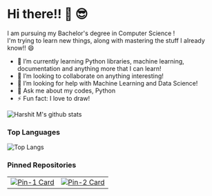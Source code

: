<!--
**djharshit/djharshit** is a ✨ _special_ ✨ repository because its `README.md` appears on your GitHub profile.

Here are some ideas to get you started:

- 🔭 I’m currently working on ...
- 🌱 I’m currently learning ...
- 👯 I’m looking to collaborate on ...
- 🤔 I’m looking for help with ...
- 💬 Ask me about ...
- 📫 How to reach me: ...
- 😄 Pronouns: ...
- ⚡ Fun fact: ...
-->

# Hi there!! 👋 😎

I am pursuing my Bachelor's degree in Computer Science ! <br>
I'm trying to learn new things, along with mastering the stuff I already know!! 😄

- 🌱 I’m currently learning Python libraries, machine learning, documentation and anything more that I can learn!
- 👯 I’m looking to collaborate on anything interesting!
- 🤔 I’m looking for help with Machine Learning and Data Science!
- 💬 Ask me about my codes, Python
- ⚡ Fun fact: I love to draw!


![Harshit M's github stats](https://github-readme-stats.vercel.app/api?username=djharshit&show_icons=true&theme=highcontrast&include_all_commits=true)

### Top Languages
![Top Langs](https://github-readme-stats.vercel.app/api/top-langs/?username=djharshit)

### Pinned Repositories

| | |
|:---|:---|
|[![Pin-1 Card](https://github-readme-stats.vercel.app/api/pin/?username=djharshit&repo=pytorr)](https://github.com/djharshit/pytorr)|[![Pin-2 Card](https://github-readme-stats.vercel.app/api/pin/?username=djharshit&repo=exam-form-autofill)](https://github.com/djharshit/exam-form-autofill)|
